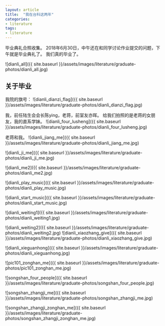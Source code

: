 ```yaml
---
layout: article
title:  "我在台科这两年"
categories:
- literature
tags:
- literature
---
```


毕业典礼合照收集。
2018年6月30日，中午还在和同学讨论作业提交的问题，下午就是毕业典礼了。
我们真的毕业了。
<!---more--->

![dianli_all]({{ site.baseurl }}/assets/images/literature/graduate-photos/dianli_all.jpg)

## 关于毕业
我院的旗号：
![dianli_dianzi_flag]({{ site.baseurl }}/assets/images/literature/graduate-photos/dianli_dianzi_flag.jpg)

我，前任陆生会会长陈ying，老蒋，前室友亦晖。
给我们拍照的是老蒋的女朋友，我的直系学妹。
![dianli_four_lusheng]({{ site.baseurl }}/assets/images/literature/graduate-photos/dianli_four_lusheng.jpg)

老蒋和我。
![dianli_jiang_me]({{ site.baseurl }}/assets/images/literature/graduate-photos/dianli_jiang_me.jpg)

![dianli_ji_me]({{ site.baseurl }}/assets/images/literature/graduate-photos/dianli_ji_me.jpg)


![dianli_me2]({{ site.baseurl }}/assets/images/literature/graduate-photos/dianli_me2.jpg)


![dianli_play_music]({{ site.baseurl }}/assets/images/literature/graduate-photos/dianli_play_music.jpg)

![dianli_start_music]({{ site.baseurl }}/assets/images/literature/graduate-photos/dianli_start_music.jpg)

![dianli_weiting1]({{ site.baseurl }}/assets/images/literature/graduate-photos/dianli_weiting1.jpg)

![dianli_weiting2]({{ site.baseurl }}/assets/images/literature/graduate-photos/dianli_weiting2.jpg)
![dianli_xiaozhang_give]({{ site.baseurl }}/assets/images/literature/graduate-photos/dianli_xiaozhang_give.jpg)

![dianli_xieguanhong]({{ site.baseurl }}/assets/images/literature/graduate-photos/dianli_xieguanhong.jpg)

![pic101_zonghan_me]({{ site.baseurl }}/assets/images/literature/graduate-photos/pic101_zonghan_me.jpg)

![songshan_four_people]({{ site.baseurl }}/assets/images/literature/graduate-photos/songshan_four_people.jpg)

![songshan_zhangji_me]({{ site.baseurl }}/assets/images/literature/graduate-photos/songshan_zhangji_me.jpg)

![songshan_zhangji_zonghan_me]({{ site.baseurl }}/assets/images/literature/graduate-photos/songshan_zhangji_zonghan_me.jpg)

